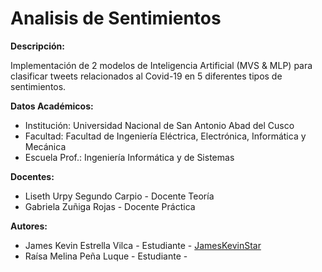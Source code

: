 # Analisis de Sentimientos
**Descripción:**

Implementación de 2 modelos de Inteligencia Artificial (MVS &amp; MLP) para clasificar tweets relacionados al Covid-19 en 5 diferentes tipos de sentimientos.

**Datos Académicos:**
  - Institución: Universidad Nacional de San Antonio Abad del Cusco
  - Facultad: Facultad de Ingeniería Eléctrica, Electrónica, Informática y Mecánica
  - Escuela Prof.: Ingeniería Informática y de Sistemas
  
**Docentes:**
  - Liseth Urpy Segundo Carpio - Docente Teoría
  - Gabriela Zuñiga Rojas - Docente Práctica
  
**Autores:**
  - James Kevin Estrella Vilca - Estudiante - [JamesKevinStar](https://github.com/JamesKevinStar)
  - Raísa Melina Peña Luque - Estudiante - 
